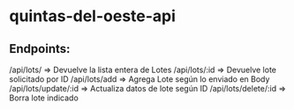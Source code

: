 # quintas-del-oeste-api

## Endpoints:
/api/lots/ => Devuelve la lista entera de Lotes
/api/lots/:id => Devuelve lote solicitado por ID
/api/lots/add => Agrega Lote según lo enviado en Body
/api/lots/update/:id => Actualiza datos de lote según ID
/api/lots/delete/:id => Borra lote indicado